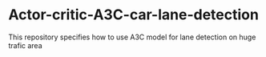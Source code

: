 # Actor-critic-A3C-car-lane-detection
This repository specifies how to use A3C model for lane detection on huge trafic area
